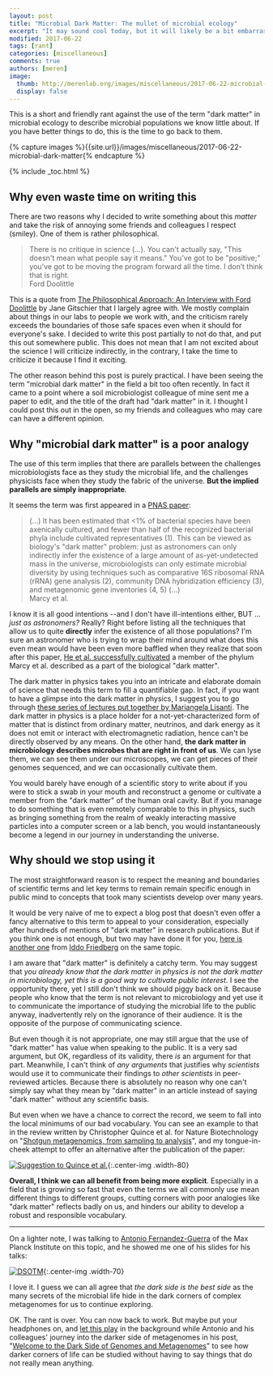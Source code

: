 ```yaml
---
layout: post
title: "Microbial Dark Matter: The mullet of microbial ecology"
excerpt: "It may sound cool today, but it will likely be a bit embarrassing to look back and see it in our history in about two decades from now."
modified: 2017-06-22
tags: [rant]
categories: [miscellaneous]
comments: true
authors: [meren]
image:
  thumb: http://merenlab.org/images/miscellaneous/2017-06-22-microbial-dark-matter/dark-side-of-metagenomes.png
  display: false
---
```


This is a short and friendly rant against the use of the term "dark matter" in microbial ecology to describe microbial populations we know little about. If you have better things to do, this is the time to go back to them.

{% capture images %}{{site.url}}/images/miscellaneous/2017-06-22-microbial-dark-matter{% endcapture %}

{% include _toc.html %}

## Why even waste time on writing this

There are two reasons why I decided to write something about this *matter* and take the risk of annoying some friends and colleagues I respect (smiley). One of them is rather philosophical. 

<blockquote>
There is no critique in science (...). You can't actually say, "This doesn't mean what people say it means." You’ve got to be "positive;" you've got to be moving the program forward all the time. I don’t think that is right.

<div class="blockquote-author">Ford Doolittle</div>
</blockquote>

This is a quote from [The Philosophical Approach: An Interview with Ford Doolittle](http://journals.plos.org/plosgenetics/article?id=10.1371/journal.pgen.1005173) by Jane Gitschier that I largely agree with. We mostly complain about things in our labs to people we work with, and the criticism rarely exceeds the boundaries of those safe spaces even when it should for everyone's sake. I decided to write this post partially to not do that, and put this out somewhere public. This does not mean that I am not excited about the science I will criticize indirectly, in the contrary, I take the time to criticize it because I find it exciting.

The other reason behind this post is purely practical. I have been seeing the term "microbial dark matter" in the field a bit too often recently. In fact it came to a point where a soil microbiologist colleague of mine sent me a paper to edit, and the title of the draft had "dark matter" in it. I thought I could post this out in the open, so my friends and colleagues who may care can have a different opinion.

## Why "microbial dark matter" is a poor analogy

The use of this term implies that there are parallels between the challenges microbiologists face as they study the microbial life, and the challenges physicists face when they study the fabric of the universe. **But the implied parallels are simply inappropriate**.

It seems the term was first appeared in a [PNAS paper](http://www.pnas.org/content/104/29/11889.full):

<blockquote>
(...) It has been estimated that <1% of bacterial species have been axenically cultured, and fewer than half of the recognized bacterial phyla include cultivated representatives (1). This can be viewed as biology's "dark matter" problem: just as astronomers can only indirectly infer the existence of a large amount of as-yet-undetected mass in the universe, microbiologists can only estimate microbial diversity by using techniques such as comparative 16S ribosomal RNA (rRNA) gene analysis (2), community DNA hybridization efficiency (3), and metagenomic gene inventories (4, 5) (...)

<div class="blockquote-author">Marcy et al.</div>
</blockquote>

I know it is all good intentions --and I don't have ill-intentions either, BUT ... *just as astronomers?* Really? Right before listing all the techniques that allow us to quite **directly** infer the existence of all those populations? I'm sure an astronomer who is trying to wrap their mind around what does this even mean would have been even more baffled when they realize that soon after this paper, [He et al. successfully cultivated](http://www.pnas.org/content/112/1/244) a member of the phylum Marcy et al. described as a part of the biological "dark matter".

The dark matter in physics takes you into an intricate and elaborate domain of science that needs this term to fill a quantifiable gap. In fact, if you want to have a glimpse into the dark matter in physics, I suggest you to go through [these series of lectures put together by Mariangela Lisanti](https://arxiv.org/pdf/1603.03797.pdf). The dark matter in physics is a place holder for a not-yet-characterized form of matter that is distinct from ordinary matter, neutrinos, and dark energy as it does not emit or interact with electromagnetic radiation, hence can't be directly observed by any means. On the other hand, **the dark matter in microbiology describes microbes that are right in front of us**. We can lyse them, we can see them under our microscopes, we can get pieces of their genomes sequenced, and we can occasionally cultivate them.

You would barely have enough of a scientific story to write about if you were to stick a swab in your mouth and reconstruct a genome or cultivate a member from the "dark matter" of the human oral cavity. But if you manage to do something that is even remotely comparable to this in physics, such as bringing something from the realm of weakly interacting massive particles into a computer screen or a lab bench, you would instantaneously become a legend in our journey in understanding the universe.

## Why should we stop using it

The most straightforward reason is to respect the meaning and boundaries of scientific terms and let key terms to remain remain specific enough in public mind to concepts that took many scientists develop over many years.

It would be very naive of me to expect a blog post that doesn't even offer a fancy alternative to this term to appeal to your consideration, especially after hundreds of mentions of "dark matter" in research publications. But if you think one is not enough, but two may have done it for you, [here is another one](http://bytesizebio.net/2015/11/27/the-dark-matter-metaphor-in-biology/) from [Iddo Friedberg](https://twitter.com/iddux) on the same topic.

I am aware that "dark matter" is definitely a catchy term. You may suggest that *you already know that the dark matter in physics is not the dark matter in microbiology, yet this is a good way to cultivate public interest*. I see the opportunity there, yet I still don't think we should piggy back on it. Because people who know that the term is not relevant to microbiology and yet use it to communicate the importance of studying the microbial life to the public anyway, inadvertently rely on the ignorance of their audience. It is the opposite of the purpose of communicating science.

But even though it is not appropriate, one may still argue that the use of "dark matter" has value when speaking to the public. It is a very sad argument, but OK, regardless of its validity, there *is* an argument for that part. Meanwhile, I can't think of *any arguments* that justifies why *scientists* would use it to communicate their findings to *other scientists* in peer-reviewed articles. Because there is absolutely no reason why one can't simply say what they mean by "dark matter" in an article instead of saying "dark matter" without any scientific basis.

But even when we have a chance to correct the record, we seem to fall into the local minimums of our bad vocabulary. You can see an example to that in the review written by Christopher Quince et al. for Nature Biotechnology on "[Shotgun metagenomics, from sampling to analysis](https://www.nature.com/articles/nbt.3935)", and my tongue-in-cheek attempt to offer an alternative after the publication of the paper:

[![Suggestion to Quince et al.]({{images}}/quince-et-al.jpeg)]({{images}}/quince-et-al.jpeg){:.center-img .width-80}

**Overall, I think we can all benefit from being more explicit**. Especially in a field that is growing so fast that even the terms we all commonly use mean different things to different groups, cutting corners with poor analogies like "dark matter" reflects badly on us, and hinders our ability to develop a robust and responsible vocabulary.

---

On a lighter note, I was talking to [Antonio Fernandez-Guerra](https://scholar.google.com/citations?user=wA7Hrk8AAAAJ) of the Max Planck Institute on this topic, and he showed me one of his slides for his talks:

[![DSOTM]({{images}}/dark-side-of-metagenomes.png)]({{images}}/dark-side-of-metagenomes.png){:.center-img .width-70}

I love it. I guess we can all agree that *the dark side is the best side* as the many secrets of the microbial life hide in the dark corners of complex metagenomes for us to continue exploring.

OK. The rant is over. You can now back to work. But maybe put your headphones on, and [let this play](https://www.youtube.com/watch?v=1vw1pdjydp0) in the background while Antonio and his colleagues' journey into the darker side of metagenomes in his post, "[Welcome to the Dark Side of Genomes and Metagenomes](http://merenlab.org/2020/07/01/dark-side/)" to see how darker corners of life can be studied without having to say things that do not really mean anything.